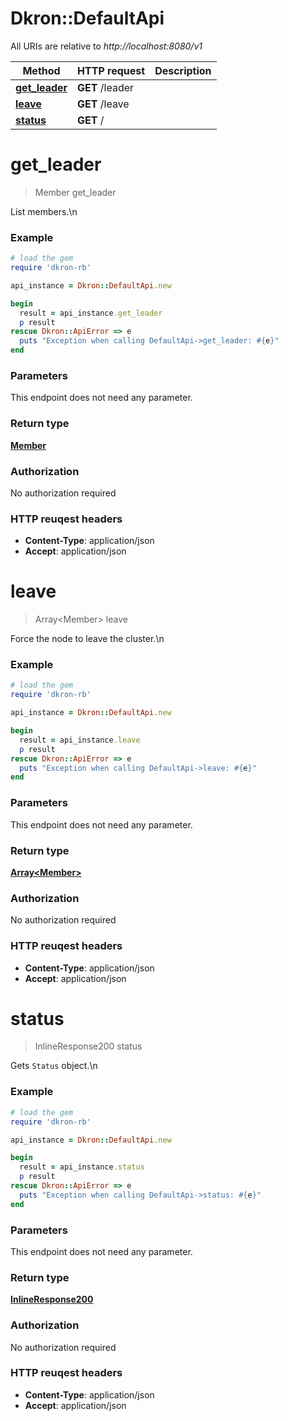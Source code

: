 # Dkron::DefaultApi

All URIs are relative to *http://localhost:8080/v1*

Method | HTTP request | Description
------------- | ------------- | -------------
[**get_leader**](DefaultApi.md#get_leader) | **GET** /leader | 
[**leave**](DefaultApi.md#leave) | **GET** /leave | 
[**status**](DefaultApi.md#status) | **GET** / | 


# **get_leader**
> Member get_leader



List members.\n

### Example
```ruby
# load the gem
require 'dkron-rb'

api_instance = Dkron::DefaultApi.new

begin
  result = api_instance.get_leader
  p result
rescue Dkron::ApiError => e
  puts "Exception when calling DefaultApi->get_leader: #{e}"
end
```

### Parameters
This endpoint does not need any parameter.

### Return type

[**Member**](Member.md)

### Authorization

No authorization required

### HTTP reuqest headers

 - **Content-Type**: application/json
 - **Accept**: application/json



# **leave**
> Array&lt;Member&gt; leave



Force the node to leave the cluster.\n

### Example
```ruby
# load the gem
require 'dkron-rb'

api_instance = Dkron::DefaultApi.new

begin
  result = api_instance.leave
  p result
rescue Dkron::ApiError => e
  puts "Exception when calling DefaultApi->leave: #{e}"
end
```

### Parameters
This endpoint does not need any parameter.

### Return type

[**Array&lt;Member&gt;**](Member.md)

### Authorization

No authorization required

### HTTP reuqest headers

 - **Content-Type**: application/json
 - **Accept**: application/json



# **status**
> InlineResponse200 status



Gets `Status` object.\n

### Example
```ruby
# load the gem
require 'dkron-rb'

api_instance = Dkron::DefaultApi.new

begin
  result = api_instance.status
  p result
rescue Dkron::ApiError => e
  puts "Exception when calling DefaultApi->status: #{e}"
end
```

### Parameters
This endpoint does not need any parameter.

### Return type

[**InlineResponse200**](InlineResponse200.md)

### Authorization

No authorization required

### HTTP reuqest headers

 - **Content-Type**: application/json
 - **Accept**: application/json




